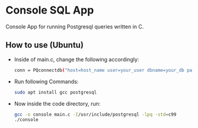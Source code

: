 # Console SQL App

Console App for running Postgresql queries written in C.

## How to use (Ubuntu)

- Inside of main.c, change the following accordingly:
	```bash
	conn = PQconnectdb("host=host_name user=your_user dbname=your_db password=your_password");
	```
- Run following Commands:
	```bash
	sudo apt install gcc postgresql
	```
- Now inside the code directory, run: 
	```bash
	gcc -o console main.c -I/usr/include/postgresql -lpq -std=c99
	./console
	```
